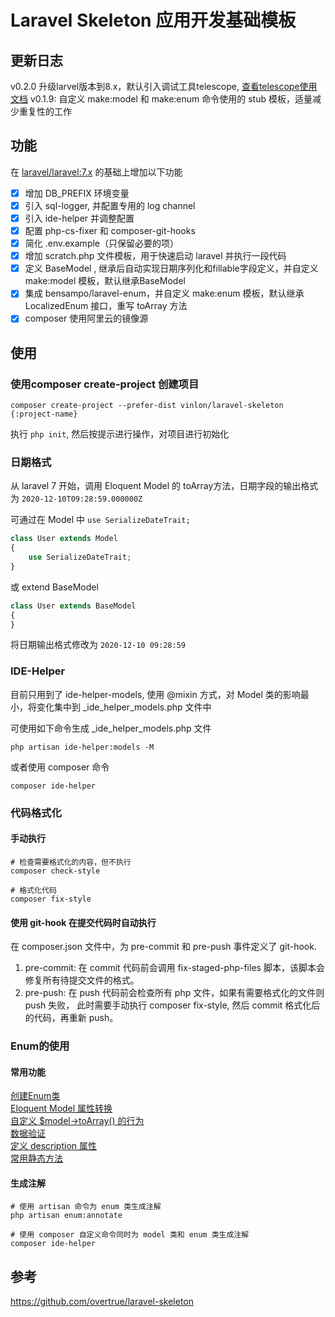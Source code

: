 # Laravel Skeleton 应用开发基础模板

## 更新日志
v0.2.0  升级larvel版本到8.x，默认引入调试工具telescope, [查看telescope使用文档](https://learnku.com/docs/laravel/8.x/telescope/9424)
v0.1.9: 自定义 make:model 和 make:enum 命令使用的 stub 模板，适量减少重复性的工作

## 功能

在 [laravel/laravel:7.x](https://github.com/laravel/laravel/tree/7.x) 的基础上增加以下功能

- [x] 增加 DB_PREFIX 环境变量
- [x] 引入 sql-logger, 并配置专用的 log channel
- [x] 引入 ide-helper 并调整配置
- [x] 配置 php-cs-fixer 和 composer-git-hooks
- [x] 简化 .env.example（只保留必要的项）
- [x] 增加 scratch.php 文件模板，用于快速启动 laravel 并执行一段代码
- [x] 定义 BaseModel , 继承后自动实现日期序列化和fillable字段定义，并自定义 make:model 模板，默认继承BaseModel
- [x] 集成 bensampo/laravel-enum，并自定义 make:enum 模板，默认继承 LocalizedEnum 接口，重写 toArray 方法
- [x] composer 使用阿里云的镜像源

## 使用 

### 使用composer create-project 创建项目

```shell
composer create-project --prefer-dist vinlon/laravel-skeleton {:project-name}
```

执行 `php init`, 然后按提示进行操作，对项目进行初始化


### 日期格式

从 laravel 7 开始，调用 Eloquent Model 的 toArray方法，日期字段的输出格式为 `2020-12-10T09:28:59.000000Z`

可通过在 Model 中 `use SerializeDateTrait;`

```php
class User extends Model
{
    use SerializeDateTrait;
}
```

或 extend BaseModel

```php
class User extends BaseModel
{
}
```

将日期输出格式修改为 `2020-12-10 09:28:59`


### IDE-Helper

目前只用到了 ide-helper-models, 使用 @mixin 方式，对 Model 类的影响最小，将变化集中到 _ide_helper_models.php 文件中

可使用如下命令生成 _ide_helper_models.php 文件

```shell
php artisan ide-helper:models -M
```

或者使用 composer 命令

```shell
composer ide-helper
```

### 代码格式化

#### 手动执行

```shell
# 检查需要格式化的内容，但不执行
composer check-style

# 格式化代码
composer fix-style 
```

#### 使用 git-hook 在提交代码时自动执行

在 composer.json 文件中，为 pre-commit 和 pre-push 事件定义了 git-hook.

1. pre-commit: 在 commit 代码前会调用 fix-staged-php-files 脚本，该脚本会修复所有待提交文件的格式。
2. pre-push: 在 push 代码前会检查所有 php 文件，如果有需要格式化的文件则 push 失败，
此时需要手动执行 composer fix-style, 然后 commit 格式化后的代码，再重新 push。

### Enum的使用

#### 常用功能
[创建Enum类](https://github.com/BenSampo/laravel-enum#enum-definition)  
[Eloquent Model 属性转换](https://github.com/BenSampo/laravel-enum#attribute-casting)  
[自定义 $model->toArray() 的行为](https://github.com/BenSampo/laravel-enum#customising-model-toarray-behaviour)  
[数据验证](https://github.com/BenSampo/laravel-enum#pipe-validation)  
[定义 description 属性](https://github.com/BenSampo/laravel-enum#enum-descriptions)  
[常用静态方法](https://github.com/BenSampo/laravel-enum#enum-class-reference)  

#### 生成注解  
```shell
# 使用 artisan 命令为 enum 类生成注解 
php artisan enum:annotate

# 使用 composer 自定义命令同时为 model 类和 enum 类生成注解
composer ide-helper
```

## 参考
https://github.com/overtrue/laravel-skeleton
